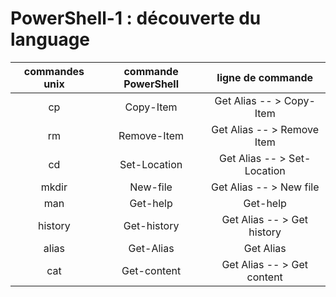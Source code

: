 # PowerShell-1 : découverte du language

| commandes unix | commande PowerShell | ligne de commande |
|:-:    |:-:    |:-:    |
| cp | Copy-Item|Get Alias -- >  Copy-Item
| rm| Remove-Item|Get Alias -- >  Remove Item
|cd| Set-Location| Get Alias -- > Set-Location
|mkdir|New-file| Get Alias -- >  New file
|man| Get-help| Get-help
|history| Get-history| Get Alias -- > Get history
|alias| Get-Alias| Get Alias
|cat| Get-content | Get Alias -- > Get content
